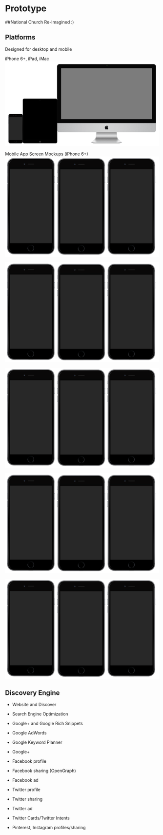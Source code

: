 # Prototype

##National Church Re-Imagined :)

## Platforms
Designed for desktop and mobile

iPhone 6+, iPad, iMac
![](prototype/iphone-6+-ipad-imac.png)

Mobile App Screen Mockups (iPhone 6+)
![](prototype/iphone-6+-screens-1.png)

![](prototype/iphone-6+-screens-2.png)

![](prototype/iphone-6+-screens-3.png)

![](prototype/iphone-6+-screens-4.png)

![](prototype/iphone-6+-screens-5.png)

## Discovery Engine

* Website and Discover

* Search Engine Optimization
* Google+ and Google Rich Snippets
* Google AdWords
* Google Keyword Planner
* Google+

* Facebook profile
* Facebook sharing (OpenGraph)
* Facebook ad

* Twitter profile
* Twitter sharing
* Twitter ad
* Twitter Cards/Twitter Intents

* Pinterest, Instagram profiles/sharing